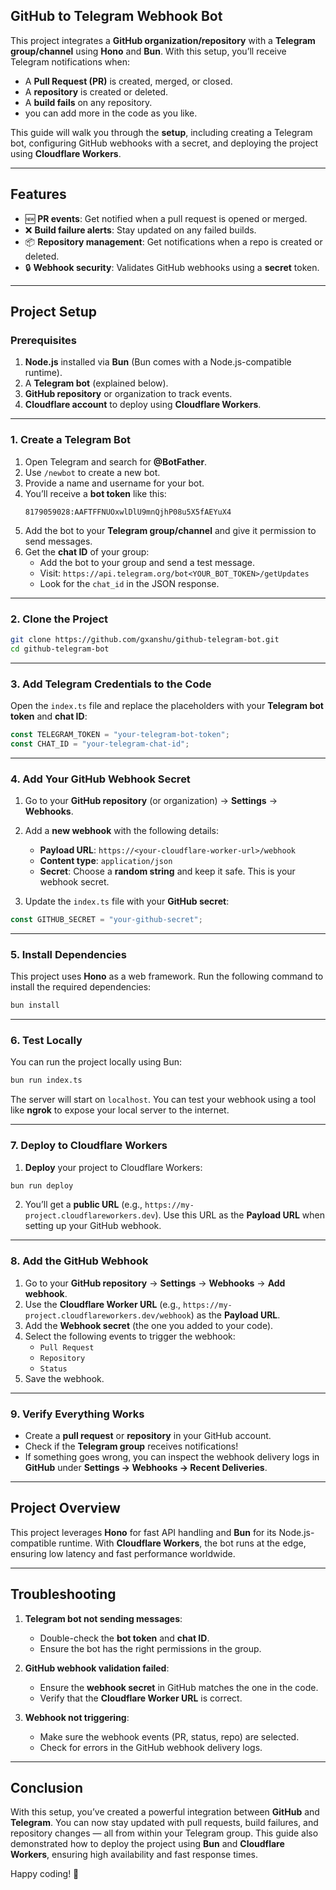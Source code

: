 ## **GitHub to Telegram Webhook Bot**
This project integrates a **GitHub organization/repository** with a **Telegram group/channel** using **Hono** and **Bun**. With this setup, you’ll receive Telegram notifications when:
- A **Pull Request (PR)** is created, merged, or closed.
- A **repository** is created or deleted.
- A **build fails** on any repository.
- you can add more in the code as you like.

This guide will walk you through the **setup**, including creating a Telegram bot, configuring GitHub webhooks with a secret, and deploying the project using **Cloudflare Workers**.

---

## **Features**
- 🆕 **PR events**: Get notified when a pull request is opened or merged.
- ❌ **Build failure alerts**: Stay updated on any failed builds.
- 📦 **Repository management**: Get notifications when a repo is created or deleted.
- 🔒 **Webhook security**: Validates GitHub webhooks using a **secret** token.

---

## **Project Setup**

### Prerequisites
1. **Node.js** installed via **Bun** (Bun comes with a Node.js-compatible runtime).
2. A **Telegram bot** (explained below).
3. **GitHub repository** or organization to track events.
4. **Cloudflare account** to deploy using **Cloudflare Workers**.

---

### 1. **Create a Telegram Bot**
1. Open Telegram and search for **@BotFather**.
2. Use `/newbot` to create a new bot.
3. Provide a name and username for your bot.
4. You’ll receive a **bot token** like this:
   ```
   8179059028:AAFTFFNUOxwlDlU9mnQjhP08u5X5fAEYuX4
   ```
5. Add the bot to your **Telegram group/channel** and give it permission to send messages.
6. Get the **chat ID** of your group:
   - Add the bot to your group and send a test message.
   - Visit:
     `https://api.telegram.org/bot<YOUR_BOT_TOKEN>/getUpdates`
   - Look for the `chat_id` in the JSON response.

---

### 2. **Clone the Project**
```bash
git clone https://github.com/gxanshu/github-telegram-bot.git
cd github-telegram-bot
```

---

### 3. **Add Telegram Credentials to the Code**
Open the `index.ts` file and replace the placeholders with your **Telegram bot token** and **chat ID**:

```ts
const TELEGRAM_TOKEN = "your-telegram-bot-token";
const CHAT_ID = "your-telegram-chat-id";
```

---

### 4. **Add Your GitHub Webhook Secret**
1. Go to your **GitHub repository** (or organization) → **Settings** → **Webhooks**.
2. Add a **new webhook** with the following details:
   - **Payload URL**:
     `https://<your-cloudflare-worker-url>/webhook`
   - **Content type**: `application/json`
   - **Secret**: Choose a **random string** and keep it safe. This is your webhook secret.

3. Update the `index.ts` file with your **GitHub secret**:

```ts
const GITHUB_SECRET = "your-github-secret";
```

---

### 5. **Install Dependencies**
This project uses **Hono** as a web framework. Run the following command to install the required dependencies:

```bash
bun install
```

---

### 6. **Test Locally**
You can run the project locally using Bun:

```bash
bun run index.ts
```

The server will start on `localhost`. You can test your webhook using a tool like **ngrok** to expose your local server to the internet.

---

### 7. **Deploy to Cloudflare Workers**
1. **Deploy** your project to Cloudflare Workers:

```bash
bun run deploy
```

2. You’ll get a **public URL** (e.g., `https://my-project.cloudflareworkers.dev`). Use this URL as the **Payload URL** when setting up your GitHub webhook.

---

### 8. **Add the GitHub Webhook**
1. Go to your **GitHub repository** → **Settings** → **Webhooks** → **Add webhook**.
2. Use the **Cloudflare Worker URL** (e.g., `https://my-project.cloudflareworkers.dev/webhook`) as the **Payload URL**.
3. Add the **Webhook secret** (the one you added to your code).
4. Select the following events to trigger the webhook:
   - `Pull Request`
   - `Repository`
   - `Status`
5. Save the webhook.

---

### 9. **Verify Everything Works**
- Create a **pull request** or **repository** in your GitHub account.
- Check if the **Telegram group** receives notifications!
- If something goes wrong, you can inspect the webhook delivery logs in **GitHub** under **Settings → Webhooks → Recent Deliveries**.

---

## **Project Overview**
This project leverages **Hono** for fast API handling and **Bun** for its Node.js-compatible runtime. With **Cloudflare Workers**, the bot runs at the edge, ensuring low latency and fast performance worldwide.

---

## **Troubleshooting**
1. **Telegram bot not sending messages**:
   - Double-check the **bot token** and **chat ID**.
   - Ensure the bot has the right permissions in the group.

2. **GitHub webhook validation failed**:
   - Ensure the **webhook secret** in GitHub matches the one in the code.
   - Verify that the **Cloudflare Worker URL** is correct.

3. **Webhook not triggering**:
   - Make sure the webhook events (PR, status, repo) are selected.
   - Check for errors in the GitHub webhook delivery logs.

---

## **Conclusion**
With this setup, you’ve created a powerful integration between **GitHub** and **Telegram**. You can now stay updated with pull requests, build failures, and repository changes — all from within your Telegram group. This guide also demonstrated how to deploy the project using **Bun** and **Cloudflare Workers**, ensuring high availability and fast response times.

Happy coding! 🚀

